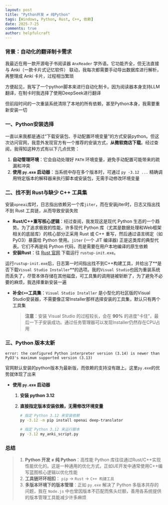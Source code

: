 ```yaml
---
layout: post
title: "Python开发 ≠ 纯Python"
tags: [Windows, Python, Rust, C++, 依赖]
date: 2025-7-25
comments: true
author: helpfulcraft
---
```


### 背景：自动化的翻译制卡需求

我最近在用一款开源电子书阅读器 `AnxReader` 学外语。它功能齐全，但无法直接与 Anki（一款卡片式记忆软件） 联动，我每次都需要手动导出数据库进行解析，再整理成 Anki 卡片，过程相当繁琐

方便起见，我写了一个python脚本来进行自动化制卡。因为阅读器本身支持LLM翻译，在制卡时我选择了使用DeepSeek进行翻译

但前段时间的一次重装系统清除了本地的所有依赖，甚至Python本身，我需要重新安装一切

### 一、Python安装选择


一直以来我都是通过“下载安装包、手动配置环境变量”的方式安装python。但这次访问官网，我意外发现官方有一个推荐的安装方式，**从微软商店下载**。经过查阅，我得知这种方式有以下几点优势：

1.  **自动管理环境**：它会自动处理好 `PATH` 环境变量，避免手动配置可能带来的疏漏和冲突
2.  **使用 `py.exe` 启动器**：当系统中存在多个版本时，可通过 `py -3.12 ...` 精确调用特定版本的解释器来执行脚本或安装包，无需手动修改环境变量

### 二、找不到 Rust与缺少 C++ 工具集

安装`opneai`库时，日志指出依赖另一个库`jiter`，而在安装jiter时，日志又指出找不到 Rust 工具链，从而导致安装失败

*   **Rust/C++重写核心逻辑**：经过查阅，我发现这是现代 Python 生态的一个趋势。为了追求极致的性能，许多现代 Python 库（尤其是数据处理和Web框架相关的底层库）的核心部分正采用 Rust 或 C++ 重写，然后通过语言绑定（如 PyO3）暴露给 Python 使用。`jiter` (一个 JIT 编译器) 正是这类库的典型代表。它们不再是纯 Python 代码，而是需要在用户本地编译的原生依赖
*   **安装Rust**：往 [Rust 官网](https://www.rust-lang.org/tools/install) 下载运行 `rustup-init.exe`。
   
运行`rustup-init.exe`后，日志第一时间指出找不到C++构建工具，并给出了**是否下载`Visual Studio Installer`**的选项。我的`Visual Studio`也因为重装系统而丢失了，尽管本体存储在其他磁盘，可工具集的调用链被斩断了，为了避免不必要的麻烦，我选择重新安装一遍

   - **补全`C++`工具集**：`Visual Studio Installer` 是小型化的社区版的Visual Studio安装器，不需要像正常Installer那样选择安装的工具集，默认只有两个工具集
        > **注意**：安装 Visual Studio 的过程较长，会在    **90%** 的进度“卡住”，最后一下子安装成功。通过任务管理器可以发现Installer仍然存在CPU占用

### 三、Python 版本太新

```
error: the configured Python interpreter version (3.14) is newer than PyO3's maximum supported version (3.13)
```
官网默认安装的python版本为最新版，而依赖的支持没有跟上。这里`py.exe`的优势就体现了出来
*   **使用 `py.exe` 启动器**
    1. **安装 python 3.12**
    2. **直接指定版本安装依赖，无需修改环境变量**

        ```bash
        # 指定 Python 3.12 来安装依赖
        py -3.12 -m pip install openai deep-translator

        # 指定 Python 3.12 来运行脚本
        py -3.12 my_anki_script.py
        ```

### 总结

>1.  **Python 开发 ≠ 纯 Python**：高性能 Python 库往往通过Rust/C++实现性能优化的。这是一种通用的优化方式，正如UE开发中通常使用C++编写蓝图核心逻辑以优化性能
>2.  **工具链环环相扣**： `pip` -> `Rust`  -> `C++ 构建工具`
>3.  **多版本环境下的版本管理**：正如 `py.exe` 解决了 Python 多版本共存的问题，我在 `Node.js` 中也曾因版本不匹配而焦头烂额，善用各系统提供的版本管理工具能减少许多麻烦